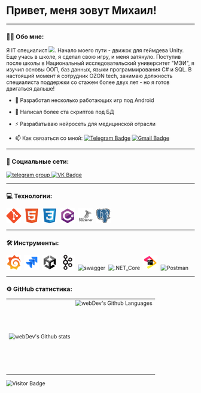 
# Привет, меня зовут Михаил!

---

### :man_technologist: Обо мне:

Я IT специалист <img src="https://media.giphy.com/media/WUlplcMpOCEmTGBtBW/giphy.gif" width="30px">. Начало моего пути - движок для геймдева Unity. Еще учась в школе, я сделал свою игру, и меня затянуло. Поступив после школы в Национальный исследовательский университет "МЭИ", я изучил основы ООП, баз данных, языки программирования C# и SQL. В настоящий момент я сотрудник OZON tech, занимаю должность специалиста поддержки со стажем более двух лет - но я готов двигаться дальше! 


- :telescope: Разработал несколько работающих игр под Android

- :seedling: Написал более ста скриптов под БД 

- :zap: Разрабатываю нейросеть для медицинской отрасли

- :mailbox: Как связаться со мной: [![Telegram Badge](https://img.shields.io/badge/-Samsonov_Misha-blue?style=flat&logo=Telegram&logoColor=white)](https://t.me/Samsonov_Misha) [![Gmail Badge](https://img.shields.io/badge/-Gmail-red?style=flat&logo=Gmail&logoColor=white)](mailto:mikhail.samsonov.99@mail.ru)

---

### 🤝 Социальные сети:

  <div id="badges">
     <a href="https://t.me/Samsonov_Misha" target="_blank">
      <img src="https://cdn-icons-png.flaticon.com/512/2111/2111646.png" width="40" height="40" alt="telegram group" />
    </a>
    <a href="https://vk.com/id228619710" target="_blank">
      <img src="https://cdn-icons-png.flaticon.com/512/145/145813.png" width="40" height="40" alt="VK Badge"/>
    </a>
  </div>

---

### 💻 Технологии:

<div>
  <img src="https://github.com/devicons/devicon/blob/master/icons/git/git-original.svg" title="git" alt="git" width="40" height="40"/>&nbsp
  <img src="https://github.com/devicons/devicon/blob/master/icons/html5/html5-original.svg" title="html5" alt="html5" width="40" height="40"/>&nbsp
  <img src="https://github.com/devicons/devicon/blob/master/icons/css3/css3-original.svg" title="css" alt="css" width="40" height="40"/>&nbsp
  <img src="https://github.com/devicons/devicon/blob/master/icons/csharp/csharp-original.svg" title="C#" alt="C#" width="40" height="40"/>&nbsp;
  <img src="https://github.com/devicons/devicon/blob/master/icons/microsoftsqlserver/microsoftsqlserver-plain-wordmark.svg" title="MSSQL" alt="MSSQL" width="40" height="40"/>&nbsp;
  <img src="https://github.com/devicons/devicon/blob/master/icons/postgresql/postgresql-original.svg" title="postgresql" alt="postgresql" width="40" height="40"/>&nbsp;


</div>

---

### 🛠 Инструменты:

<div>
  <img src="https://github.com/devicons/devicon/blob/master/icons/grafana/grafana-original.svg" title="grafana" alt="grafana" width="40" height="40"/>&nbsp;
  <img src="https://github.com/devicons/devicon/blob/master/icons/jira/jira-original.svg" title="jira" alt="jira" width="40" height="40"/>&nbsp;
  <img src="https://github.com/devicons/devicon/blob/master/icons/unity/unity-original.svg" title="unity" alt="unity" width="40" height="40"/>&nbsp;
  <img src="https://github.com/devicons/devicon/blob/master/icons/apachekafka/apachekafka-original.svg" title="apachekafka" alt="apachekafka" width="40" height="40"/>&nbsp;
  <img src="https://upload.wikimedia.org/wikipedia/commons/thumb/c/c5/Cib-swagger_%28CoreUI_Icons_v1.0.0%29.svg/640px-Cib-swagger_%28CoreUI_Icons_v1.0.0%29.svg.png" title="swagger" alt="swagger" width="40" height="40"/>&nbsp;
    <img src="https://upload.wikimedia.org/wikipedia/commons/thumb/e/ee/.NET_Core_Logo.svg/768px-.NET_Core_Logo.svg.png?20210328084203" title=".NET_Core" alt=".NET_Core" width="40" height="40"/>&nbsp;
  <img src="https://github.com/devicons/devicon/blob/master/icons/jetbrains/jetbrains-original.svg" title="jetbrains" alt="jetbrains" width="40" height="40"/>&nbsp;
  <img src="https://yt3.googleusercontent.com/X-rhKMndFm9hT9wIaJns1StBfGbFdLTkAROwm4UZ3n9ucrBky5CFIeeZhSszFXBgQjItzCD0SA=s900-c-k-c0x00ffffff-no-rj" title="Postman" alt="Postman" width="40" height="40"/>&nbsp;
</div>

---

<!-- ### 💻 Пройденные курсы:

| Курсы                                                           | Дата              |
| ----------------------------------------------------------------| :---------------: |
| C# курс                                                         |                   |


--- -->


### ⚙️ GitHub статистика:

<table>
  <tr>
    <td>
      <img align="left" src="http://github-readme-streak-stats.herokuapp.com?user=Gobo1349&theme=dark&background=000000" alt="webDev's Github stats" />
    </td>
    <td>
      <img height="195px" align="right" alt="webDev's Github Languages" src="https://github-readme-stats-sigma-five.vercel.app/api/top-langs/?username=Gobo1349&layout=compact&theme=vision-friendly-dark" />
    </td>
  </tr>
</table>

![Visitor Badge](https://visitor-badge.laobi.icu/badge?page_id=Gobo1349)
